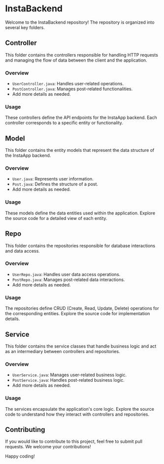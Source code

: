 # InstaBackend

Welcome to the InstaBackend repository! The repository is organized into several key folders.

## Controller

This folder contains the controllers responsible for handling HTTP requests and managing the flow of data between the client and the application.

### Overview

- `UserController.java`: Handles user-related operations.
- `PostController.java`: Manages post-related functionalities.
- Add more details as needed.

### Usage

These controllers define the API endpoints for the InstaApp backend. Each controller corresponds to a specific entity or functionality.

## Model

This folder contains the entity models that represent the data structure of the InstaApp backend.

### Overview

- `User.java`: Represents user information.
- `Post.java`: Defines the structure of a post.
- Add more details as needed.

### Usage

These models define the data entities used within the application. Explore the source code for a detailed view of each entity.

## Repo

This folder contains the repositories responsible for database interactions and data access.

### Overview

- `UserRepo.java`: Handles user data access operations.
- `PostRepo.java`: Manages post-related data interactions.
- Add more details as needed.

### Usage

The repositories define CRUD (Create, Read, Update, Delete) operations for the corresponding entities. Explore the source code for implementation details.

## Service

This folder contains the service classes that handle business logic and act as an intermediary between controllers and repositories.

### Overview

- `UserService.java`: Manages user-related business logic.
- `PostService.java`: Handles post-related business logic.
- Add more details as needed.

### Usage

The services encapsulate the application's core logic. Explore the source code to understand how they interact with controllers and repositories.

## Contributing

If you would like to contribute to this project, feel free to submit pull requests. We welcome your contributions!


Happy coding!
